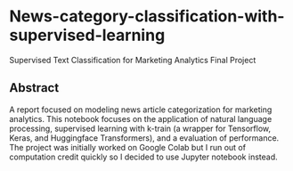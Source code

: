 # News-category-classification-with-supervised-learning
Supervised Text Classification for Marketing Analytics Final Project

## Abstract

A report focused on modeling news article categorization for marketing analytics. This notebook focuses on the application of natural language processing, supervised learning with k-train (a wrapper for Tensorflow, Keras, and Huggingface Transformers), and a evaluation of performance. The project was initially worked on Google Colab but I run out of computation credit quickly so I decided to use Jupyter notebook instead.
